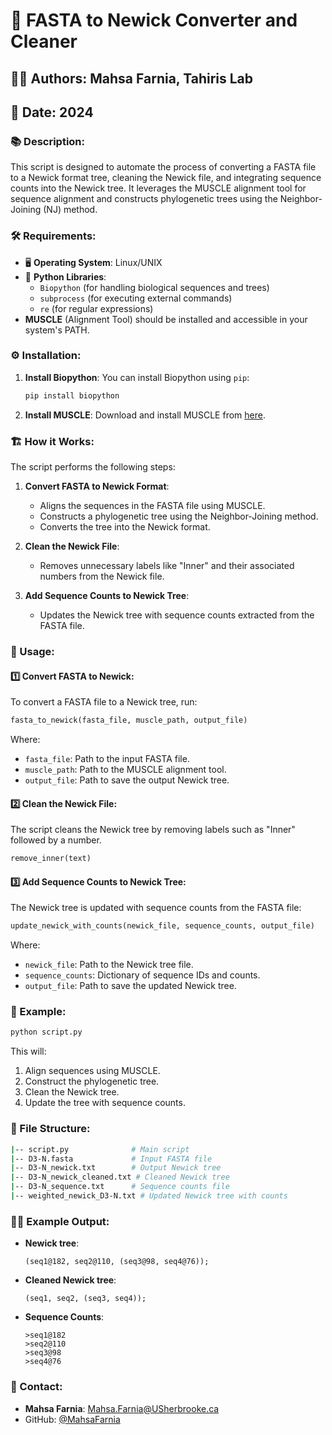 
# 🧬 FASTA to Newick Converter and Cleaner

## 👨‍💻 Authors: Mahsa Farnia, Tahiris Lab  
## 📅 Date: 2024

### 📚 Description:
This script is designed to automate the process of converting a FASTA file to a Newick format tree, cleaning the Newick file, and integrating sequence counts into the Newick tree. It leverages the MUSCLE alignment tool for sequence alignment and constructs phylogenetic trees using the Neighbor-Joining (NJ) method.

### 🛠️ Requirements:
- 🖥️ **Operating System**: Linux/UNIX
- 🐍 **Python Libraries**:  
  - `Biopython` (for handling biological sequences and trees)
  - `subprocess` (for executing external commands)
  - `re` (for regular expressions)
- **MUSCLE** (Alignment Tool) should be installed and accessible in your system's PATH.

### ⚙️ Installation:

1. **Install Biopython**:
   You can install Biopython using `pip`:
   ```bash
   pip install biopython
   ```

2. **Install MUSCLE**:
   Download and install MUSCLE from [here](https://www.drive5.com/muscle/).

### 🏗️ How it Works:

The script performs the following steps:
1. **Convert FASTA to Newick Format**:
   - Aligns the sequences in the FASTA file using MUSCLE.
   - Constructs a phylogenetic tree using the Neighbor-Joining method.
   - Converts the tree into the Newick format.

2. **Clean the Newick File**:
   - Removes unnecessary labels like "Inner" and their associated numbers from the Newick file.

3. **Add Sequence Counts to Newick Tree**:
   - Updates the Newick tree with sequence counts extracted from the FASTA file.

### 🔧 Usage:

#### 1️⃣ Convert FASTA to Newick:
To convert a FASTA file to a Newick tree, run:
```python
fasta_to_newick(fasta_file, muscle_path, output_file)
```
Where:
- `fasta_file`: Path to the input FASTA file.
- `muscle_path`: Path to the MUSCLE alignment tool.
- `output_file`: Path to save the output Newick tree.

#### 2️⃣ Clean the Newick File:
The script cleans the Newick tree by removing labels such as "Inner" followed by a number.
```python
remove_inner(text)
```

#### 3️⃣ Add Sequence Counts to Newick Tree:
The Newick tree is updated with sequence counts from the FASTA file:
```python
update_newick_with_counts(newick_file, sequence_counts, output_file)
```

Where:
- `newick_file`: Path to the Newick tree file.
- `sequence_counts`: Dictionary of sequence IDs and counts.
- `output_file`: Path to save the updated Newick tree.

### 📝 Example:

```bash
python script.py
```

This will:
1. Align sequences using MUSCLE.
2. Construct the phylogenetic tree.
3. Clean the Newick tree.
4. Update the tree with sequence counts.

### 📁 File Structure:
```bash
|-- script.py              # Main script
|-- D3-N.fasta             # Input FASTA file
|-- D3-N_newick.txt        # Output Newick tree
|-- D3-N_newick_cleaned.txt # Cleaned Newick tree
|-- D3-N_sequence.txt      # Sequence counts file
|-- weighted_newick_D3-N.txt # Updated Newick tree with counts
```

### 🧑‍💻 Example Output:

- **Newick tree**:
  ```newick
  (seq1@182, seq2@110, (seq3@98, seq4@76));
  ```

- **Cleaned Newick tree**:
  ```newick
  (seq1, seq2, (seq3, seq4));
  ```

- **Sequence Counts**:
  ```
  >seq1@182
  >seq2@110
  >seq3@98
  >seq4@76
  ```

### 📧 Contact:
- **Mahsa Farnia**: [Mahsa.Farnia@USherbrooke.ca](mailto:Mahsa.Farnia@USherbrooke.ca)
- GitHub: [@MahsaFarnia](https://github.com/MahsaFarnia)
